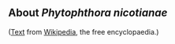 About *Phytophthora nicotianae* 
-------------------------------



([Text](http://en.wikipedia.org/wiki/Phytophthora_nicotianae) from
[Wikipedia](http://en.wikipedia.org/), the free encyclopaedia.)
